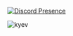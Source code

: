 [![Discord Presence](https://lanyard.cnrad.dev/api/1080098617924255765)](https://discord.com/users/1080098617924255765)<p align="left"> <img src="https://komarev.com/ghpvc/?username=kyev&label=Profile%20views&color=0e75b6&style=flat" alt="kyev" /> </p>

